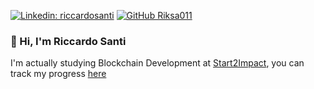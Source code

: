 [![Linkedin: riccardosanti](https://img.shields.io/twitter/url?label=Riccardo%20Santi&logo=linkedin&style=social&url=https%3A%2F%2Fwww.linkedin.com%2Fin%2Friccardo-santi%2F&link=https://www.linkedin.com/in/riccardo-santi/)](https://www.linkedin.com/in/riccardo-santi/)
[![GitHub Riksa011](https://img.shields.io/github/followers/Riksa011?style=social)](https://github.com/Riksa011/)

### 👋 Hi, I'm Riccardo Santi
I'm actually studying Blockchain Development at [Start2Impact](https://www.start2impact.it/), you can track my progress [here](https://talent.start2impact.it/profile/riccardo-santi)




<!--
https://shields.io/

Here are some ideas to get you started:

- 🔭 I’m currently working on ...
- 🌱 I’m currently learning ...
- 👯 I’m looking to collaborate on ...
- 🤔 I’m looking for help with ...
- 💬 Ask me about ...
- 📫 How to reach me: ...
- 😄 Pronouns: ...
- ⚡ Fun fact: ...
-->
